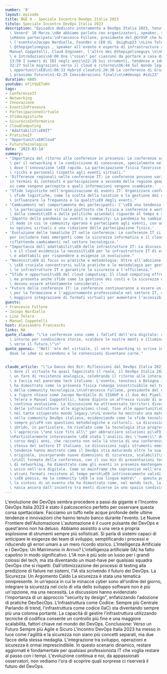 ```yaml
---
number: '9'
layout: episode
title: BGE 9 - Speciale Incontro DevOps Italia 2023
titolo: Speciale Incontro DevOps Italia 2023
description: "Episodio dedicato interamente a DevOps Italia 2023, tenuto a Bologna\
  \ Venerd' 10 Marzo.\nNe abbiamo parlato con organizzatori, speaker, sponsor e partecipanti.\n\
  \nHanno partecipato:\nFrancesco Fullone, presidente del @GrUSP che ha organizzato\
  \ l'evento\nJacopo Nardiello, Founder e CEO di  @sighup23 \nLino Telera, uno dei\
  \ @thepipelineguys , speaker all'evento e esperto di infrastructure automation\n\
  Manuel Coppotelli, Cloud Engineer, l'altro dei @thepipelineguys \n\n0:00 Presentazioni\
  \ e Introduzioni\n6:00 Una \"cosa\" per ciascuno da portare a casa dall'evento\n\
  13:50 I numeri di IDI negli anni\n22:10 Sui strumenti, tendenze e idee emerse nell'evento\n\
  32:27 Sulle migrazioni verso il cloud e ritorno\n36:44 Sul mondo legacy e le sue\
  \ opportunit\xE0\n1:06:33 Hybrid cloud\n1:20:38 Le conferenze di Grusp e altri nel\
  \ prossimo futuro\n1:42:25 Considerazioni finali\n\n#devops #idi23"
duration: 6805
youtube: mfjtVpEToKU
tags:
- ConferenzeIT
- Networking
- Innovazione
- EventiInPresenza
- PartecipazioneVirtuale
- SfideLogistiche
- SicurezzaInformatica
- CloudComputing
- "Adattabilit\xE0IT"
- PraticheIT
- "Opportunit\xE0Cloud"
- FuturoTecnologico
date: '2023-03-14'
summary:
- "Importanza del ritorno alle conferenze in presenza: Le conferenze sono fondamentali\
  \ per il networking e la condivisione di conoscenze, specialmente nel settore IT\
  \ dove l'innovazione \xE8 rapida. La partecipazione fisica favorisce scambi pi\xF9\
  \ ricchi e personali rispetto agli eventi virtuali."
- 'Differenze regionali nelle conferenze IT: Le conferenze possono variare significativamente
  in termini di contenuti e partecipazione a seconda della regione geografica, influendo
  su come vengono percepite e quali informazioni vengono scambiate.'
- "Sfide logistiche nell'organizzazione di eventi IT: Organizzare conferenze IT comporta\
  \ sfide logistiche, come la scelta della location e la gestione dei costi, che possono\
  \ influenzare la frequenza e la qualit\xE0 degli eventi."
- "Cambiamenti nel comportamento dei partecipanti: C'\xE8 una tendenza crescente verso\
  \ la partecipazione virtuale piuttosto che fisica a conferenze e workshop, influenzata\
  \ dalla comodit\xE0 e dalle politiche aziendali riguardo al tempo e ai costi."
- 'Impatto della pandemia su eventi e community: La pandemia ha cambiato radicalmente
  il modo in cui le community operano e partecipano agli eventi, con un maggiore focus
  su opzioni virtuali e una riduzione della partecipazione fisica.'
- 'Evoluzione delle tematiche IT nelle conferenze: Le conferenze IT si stanno evolvendo
  per includere temi emergenti come la sicurezza informatica e il cloud computing,
  riflettendo cambiamenti nel settore tecnologico.'
- "Importanza dell'adattabilit\xE0 delle infrastrutture IT: La discussione sull'ibrido\
  \ e il cloud evidenzia la necessit\xE0 per le infrastrutture IT di essere flessibili\
  \ e adattabili per rispondere a esigenze in evoluzione."
- "Necessit\xE0 di focus su pratiche e metodologie: Oltre all'adozione di nuove tecnologie,\
  \ \xE8 cruciale concentrarsi sulle pratiche e le metodologie per gestire efficacemente\
  \ le infrastrutture IT e garantire la sicurezza e l'efficienza."
- "Sfide e opportunit\xE0 del cloud computing: Il cloud computing offre vantaggi significativi,\
  \ ma presenta anche sfide come la gestione dei costi e la sicurezza dei dati, che\
  \ devono essere attentamente considerati."
- "Futuro delle conferenze IT: Le conferenze continueranno a essere un elemento vitale\
  \ per la formazione e l'aggiornamento professionale nel settore IT, con una possibile\
  \ maggiore integrazione di formati virtuali per aumentare l'accessibilit\xE0."
guests:
- Francesco Fullone
- Jacopo Nardiello
- Lino Telera
- Manuel Coppotelli
host: Alessandro Franceschi
links: NA
quote_claude: "\"Le conferenze sono come i fal\xF2 dell'era digitale: ci raduniamo\
  \ intorno per condividere storie, scaldare le nostre menti e illuminare il cammino\
  \ verso il futuro.\"\n"
quote_openai: '"Nell''era del virtuale, il vero networking si scrive in presenza,
  dove le idee si accendono e le connessioni diventano carne."

  '
claude_article: "\"La Danza dei Bit: Riflessioni dal DevOps Italia 2023\"\n\nIn un'epoca\
  \ dove il virtuale ha quasi fagocitato il reale, il DevOps Italia 2023 emerge come\
  \ un faro di resistenza analogica, celebrando il ritorno alle interazioni faccia\
  \ a faccia nel panorama tech italiano. L'evento, tenutosi a Bologna il 10 marzo,\
  \ ha dimostrato come la presenza fisica rimanga insostituibile nel tessuto connettivo\
  \ della community tecnologica.\n\nFrancesco Fullone, presidente del GrUSP, insieme\
  \ a figure chiave come Jacopo Nardiello di SIGHUP e il duo dei Pipeline Guys (Lino\
  \ Telera e Manuel Coppotelli), hanno dipinto un affresco vivido di un settore in\
  \ continua evoluzione. La discussione ha attraversato territori diversi: dall'automazione\
  \ delle infrastrutture alle migrazioni cloud, fino alle opportunit\xE0 nascoste\
  \ nel tanto vituperato mondo legacy.\n\nL'evento ha mostrato una maturit\xE0 crescente\
  \ nella community DevOps italiana, evidenziando come le sfide tecnologiche si intreccino\
  \ sempre pi\xF9 con questioni metodologiche e culturali. La discussione sul cloud\
  \ ibrido, in particolare, ha rivelato come la tecnologia stia progressivamente abbandonando\
  \ l'approccio \"one size fits all\" per abbracciare soluzioni pi\xF9 sfumate e contestuali.\n\
  \nParticolarmente interessante \xE8 stata l'analisi dei \"numeri\" dell'evento nel\
  \ corso degli anni, che racconta non solo la storia di una conferenza, ma l'evoluzione\
  \ stessa del settore IT italiano. Le discussioni sugli strumenti emergenti e le\
  \ tendenze hanno mostrato come il DevOps stia maturando oltre la sua definizione\
  \ originale, incorporando nuove dimensioni di sicurezza, scalabilit\xE0 e sostenibilit\xE0\
  .\n\nIl formato della conferenza, con il suo mix di presentazioni tecniche e momenti\
  \ di networking, ha dimostrato come gli eventi in presenza mantengano un valore\
  \ unico nell'era digitale. Come un mainframe che sopravvive nell'era del cloud,\
  \ alcuni formati resistono al tempo perch\xE9 intrinsecamente validi.\n\n\"Il codice\
  \ \xE8 poesia, ma la community \xE8 la sua lingua madre\" - questa potrebbe essere\
  \ la sintesi di un evento che ha dimostrato come, nel mondo tech, la vera innovazione\
  \ nasca ancora dall'incontro tra menti diverse in uno spazio condiviso.\n"
---
```

L'evoluzione dei DevOps sembra procedere a passi da gigante e l'Incontro DevOps Italia 2023 è stato il palcoscenico perfetto per osservare questa corsa spettacolare. Facciamo un tuffo nelle acque profonde delle ultime tendenze e innovazioni che hanno tenuto banco durante l'evento.
Le Nuove Frontiere dell'Automazione
L'automazione è il cuore pulsante dei DevOps e quest'anno non ha deluso. Abbiamo assistito a una vera e propria esplosione di strumenti sempre più sofisticati. Si parla di sistemi capaci di anticipare le esigenze dei team di sviluppo, semplificando i processi e riducendo gli errori umani a un mero ricordo storico.
L'Intelligenza Artificiale e i DevOps: Un Matrimonio in Arrivo?
L'intelligenza artificiale (IA) ha fatto capolino in modo significativo. L'IA non è più solo un lusso per i grandi colossi del tech, ma sta diventando un must-have per qualsiasi squadra DevOps che si rispetti. Dall'ottimizzazione dei processi di testing alla predizione di failure nei sistemi, l'IA sta scrivendo il futuro dei DevOps.
La Sicurezza: Un Argomento Caldo
La sicurezza è stata una tematica onnipresente. In un'epoca in cui le minacce cyber sono all'ordine del giorno, integrare la sicurezza nel ciclo di vita dello sviluppo software non è più un'opzione, ma una necessità. Le discussioni hanno evidenziato l'importanza di un approccio "security by design", enfatizzando l'adozione di pratiche DevSecOps.
L'Infrastruttura come Codice: Sempre più Centrale
Parlando di trend, l'infrastruttura come codice (IaC) sta diventando sempre più una colonna portante. La capacità di gestire l'infrastruttura utilizzando tecniche di codifica consente un controllo più fine e una maggiore scalabilità, fattori chiave nel mondo dei DevOps.
Conclusione: Verso un Futuro Sempre più Agile e Sicuro
L'Incontro DevOps Italia 2023 ha messo in luce come l'agilità e la sicurezza non siano più concetti separati, ma due facce della stessa medaglia. L'integrazione tra sviluppo, operazioni e sicurezza è ormai imprescindibile. In questo scenario dinamico, restare aggiornati è fondamentale per qualsiasi professionista IT che voglia restare al passo con i tempi.
L'evoluzione continua e noi, da appassionati osservatori, non vediamo l'ora di scoprire quali sorprese ci riserverà il futuro del DevOps.